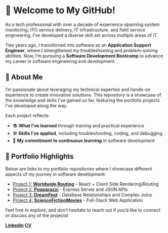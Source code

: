 # 👋 Welcome to My GitHub!

As a tech professional with over a decade of experience spanning system monitoring, ITO service delivery, IT infrastructure, and field service engineering, I’ve developed a diverse skill set across multiple areas of IT.

Two years ago, I transitioned into software as an **Application Support Engineer**, where I strengthened my troubleshooting and problem-solving abilities. Now, I’m pursuing a **Software Development Bootcamp** to advance my career in software engineering and development.

## 🎯 About Me

I’m passionate about leveraging my technical expertise and hands-on experience to create innovative solutions. This repository is a showcase of the knowledge and skills I’ve gained so far, featuring the portfolio projects I’ve developed along the way.

Each project reflects:
- 📚 **What I’ve learned** through training and practical experience
- 🛠️ **Skills I’ve applied**, including troubleshooting, coding, and debugging
- 🌟 **My commitment to continuous learning** in software development

## 📂 Portfolio Highlights

Below are links to my portfolio repositories where I showcase different aspects of my journey in software development:
- [Project 1: **Worldwide Routing**](https://github.com/marcosruiz27/Worldwide-Routing) - React + Client Side Rendering/Routing
- [Project 2: **Pupparazzi**](https://github.com/marcosruiz27/Pupparazzi) - Express Server and JSON APIs
- [Project 3: **DreamFest**](https://github.com/marcosruiz27/DreamFest) - Database Relationships and Complex Joins
- [Project 4: **ScienceFictionMovies**](https://github.com/marcosruiz27/ScienceFictionMovies) - Full-Stack Web Application

Feel free to explore, and don’t hesitate to reach out if you’d like to connect or discuss any of the projects!

[**Linkedin**](https://www.linkedin.com/in/marcosiruiz/) 
[**CV**](https://github.com/marcosruiz27/Curriculum-Vitae/blob/main/CVitae.pdf)
